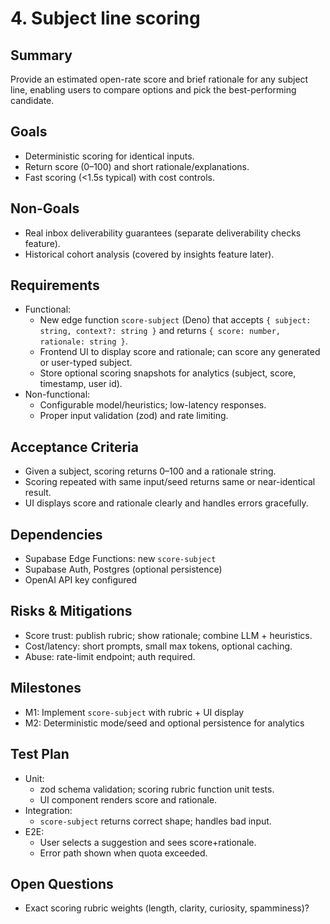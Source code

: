 # 4. Subject line scoring

## Summary
Provide an estimated open-rate score and brief rationale for any subject line, enabling users to compare options and pick the best-performing candidate.

## Goals
- Deterministic scoring for identical inputs.
- Return score (0–100) and short rationale/explanations.
- Fast scoring (<1.5s typical) with cost controls.

## Non-Goals
- Real inbox deliverability guarantees (separate deliverability checks feature).
- Historical cohort analysis (covered by insights feature later).

## Requirements
- Functional:
  - New edge function `score-subject` (Deno) that accepts `{ subject: string, context?: string }` and returns `{ score: number, rationale: string }`.
  - Frontend UI to display score and rationale; can score any generated or user-typed subject.
  - Store optional scoring snapshots for analytics (subject, score, timestamp, user id).
- Non-functional:
  - Configurable model/heuristics; low-latency responses.
  - Proper input validation (zod) and rate limiting.

## Acceptance Criteria
- Given a subject, scoring returns 0–100 and a rationale string.
- Scoring repeated with same input/seed returns same or near-identical result.
- UI displays score and rationale clearly and handles errors gracefully.

## Dependencies
- Supabase Edge Functions: new `score-subject`
- Supabase Auth, Postgres (optional persistence)
- OpenAI API key configured

## Risks & Mitigations
- Score trust: publish rubric; show rationale; combine LLM + heuristics.
- Cost/latency: short prompts, small max tokens, optional caching.
- Abuse: rate-limit endpoint; auth required.

## Milestones
- M1: Implement `score-subject` with rubric + UI display
- M2: Deterministic mode/seed and optional persistence for analytics

## Test Plan
- Unit:
  - zod schema validation; scoring rubric function unit tests.
  - UI component renders score and rationale.
- Integration:
  - `score-subject` returns correct shape; handles bad input.
- E2E:
  - User selects a suggestion and sees score+rationale.
  - Error path shown when quota exceeded.

## Open Questions
- Exact scoring rubric weights (length, clarity, curiosity, spamminess)?


